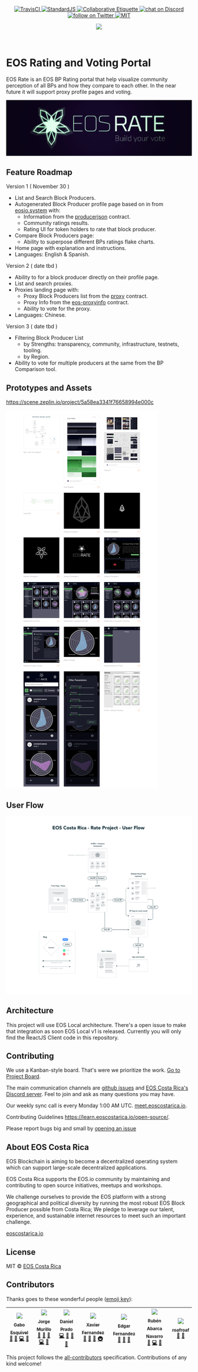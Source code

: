 <p align="center">
	<a href="https://travis-ci.org/eoscostarica/rate.eoscostarica.io">
		<img src="https://travis-ci.org/eoscostarica/rate.eoscostarica.io.svg?branch=master" alt="TravisCI">
	</a>
	<a href="http://standardjs.com">
		<img src="https://img.shields.io/badge/code%20style-standard-brightgreen.svg" alt="StandardJS">
	</a>
	<a href="https://git.io/col">
		<img src="https://img.shields.io/badge/%E2%9C%93-collaborative_etiquette-brightgreen.svg" alt="Collaborative Etiquette">
	</a>
	<a href="https://discord.gg/bBpQHym">
		<img src="https://img.shields.io/discord/447118387118735380.svg?logo=discord" alt="chat on Discord">
	</a>
	<a href="https://twitter.com/intent/follow?screen_name=eoscostarica">
		<img src="https://img.shields.io/twitter/follow/eoscostarica.svg?style=social&logo=twitter" alt="follow on Twitter">
	</a>
	<a href="#">
		<img src="https://img.shields.io/dub/l/vibe-d.svg" alt="MIT">
	</a>
</p>

<p align="center">
	<a href="https://eoscostarica.io">
		<img src="https://cdn.rawgit.com/eoscostarica/assets/574d20a6/logos/eoscolors-transparent.png" width="300">
	</a>
</p>
<br/>

# EOS Rating and Voting Portal

EOS Rate is an EOS BP Rating portal that help visualize community perception of all BPs and how they compare to each other. In the near future it will support proxy profile pages and voting.

<p align="center">
	<img src="logo.png" width="600">
</p>

## Feature Roadmap

Version 1 ( November 30 )

- List and Search Block Producers.
- Autogenerated Block Producer profile page based on in from [eosio.system](https://github.com/EOSIO/eos/tree/master/contracts/eosio.system) with:
  - Information from the [producerjson](https://github.com/greymass/producerjson) contract.
  - Community ratings results.
  - Rating UI for token holders to rate that block producer.
- Compare Block Producers page:
  - Ability to superpose different BPs ratings flake charts.
- Home page with explanation and instructions.
- Languages: English & Spanish.

Version 2 ( date tbd )

- Ability to for a block producer directly on their profile page.
- List and search proxies.
- Proxies landing page with:
  - Proxy Block Producers list from the [proxy](https://github.com/EOSIO/eos/blob/master/contracts/proxy/proxy.cpp) contract.
  - Proxy Info from the [eos-proxyinfo](https://github.com/AlohaEOS/eos-proxyinfo) contract.
  - Ability to vote for the proxy.
- Languages: Chinese.

Version 3 ( date tbd )

- Filtering Block Producer List
  - by Strengths: transparency, community, infrastructure, testnets, tooling.
  - by Region.
- Ability to vote for multiple producers at the same from the BP Comparison tool.

## Prototypes and Assets

https://scene.zeplin.io/project/5a58ea3341f76658994e000c

![](docs/eosrate-scenes.png)

## User Flow

![](docs/EOSRate-UserFlow.png)

## Architecture

This project will use EOS Local architecture.
There's a open issue to make that integration as soon EOS Local v1 is released.
Currently you will only find the ReactJS Client code in this repository.

## Contributing

We use a Kanban-style board. That's were we prioritize the work. [Go to Project Board](https://github.com/eoscostarica/eosrate/projects/1).

The main communication channels are [github issues](https://github.com/eoscostarica/eosrate/issues) and [EOS Costa Rica's Discord server](https://eoscostarica.io/discord). Feel to join and ask as many questions you may have.

Our weekly sync call is every Monday 1:00 AM UTC. [meet.eoscostarica.io](https:/meet.eoscostarica.io).

Contributing Guidelines https://learn.eoscostarica.io/open-source/.

Please report bugs big and small by [opening an issue](https://github.com/eoscostarica/eosrate/issues)

## About EOS Costa Rica

EOS Blockchain is aiming to become a decentralized operating system which can support large-scale decentralized applications.

EOS Costa Rica supports the EOS.io community by maintaining and contributing to open source initiatives, meetups and workshops.

We challenge ourselves to provide the EOS platform with a strong geographical and political diversity by running the most robust EOS Block Producer possible from Costa Rica; We pledge to leverage our talent, experience, and sustainable internet resources to meet such an important challenge.

[eoscostarica.io](https://eoscostarica.io)

## License

MIT © [EOS Costa Rica](https://eoscostarica.io)

## Contributors

Thanks goes to these wonderful people ([emoji key](https://github.com/kentcdodds/all-contributors#emoji-key)):

<!-- ALL-CONTRIBUTORS-LIST:START - Do not remove or modify this section -->
<!-- prettier-ignore -->
| [<img src="https://avatars0.githubusercontent.com/u/391270?v=4" width="100px;"/><br /><sub><b>Gabo Esquivel</b></sub>](https://gaboesquivel.com)<br />[🤔](#ideas-gaboesquivel "Ideas, Planning, & Feedback") [📖](https://github.com/eoscostarica/eosrate/commits?author=gaboesquivel "Documentation") [💻](https://github.com/eoscostarica/eosrate/commits?author=gaboesquivel "Code") [👀](#review-gaboesquivel "Reviewed Pull Requests") | [<img src="https://avatars1.githubusercontent.com/u/1179619?v=4" width="100px;"/><br /><sub><b>Jorge Murillo</b></sub>](https://github.com/murillojorge)<br />[🤔](#ideas-murillojorge "Ideas, Planning, & Feedback") [📖](https://github.com/eoscostarica/eosrate/commits?author=murillojorge "Documentation") [🎨](#design-murillojorge "Design") [💻](https://github.com/eoscostarica/eosrate/commits?author=murillojorge "Code") [👀](#review-murillojorge "Reviewed Pull Requests") | [<img src="https://avatars2.githubusercontent.com/u/349542?v=4" width="100px;"/><br /><sub><b>Daniel Prado</b></sub>](https://github.com/danazkari)<br />[💻](https://github.com/eoscostarica/eosrate/commits?author=danazkari "Code") [📖](https://github.com/eoscostarica/eosrate/commits?author=danazkari "Documentation") [🤔](#ideas-danazkari "Ideas, Planning, & Feedback") [👀](#review-danazkari "Reviewed Pull Requests") | [<img src="https://avatars0.githubusercontent.com/u/5632966?v=4" width="100px;"/><br /><sub><b>Xavier Fernandez</b></sub>](https://github.com/xavier506)<br />[🤔](#ideas-xavier506 "Ideas, Planning, & Feedback") [📝](#blog-xavier506 "Blogposts") [📢](#talk-xavier506 "Talks") [🚇](#infra-xavier506 "Infrastructure (Hosting, Build-Tools, etc)") | [<img src="https://avatars2.githubusercontent.com/u/40245170?v=4" width="100px;"/><br /><sub><b>Edgar Fernandez</b></sub>](http://www.eoscostarica.io)<br />[🤔](#ideas-edgar-eoscostarica "Ideas, Planning, & Feedback") [📝](#blog-edgar-eoscostarica "Blogposts") [📢](#talk-edgar-eoscostarica "Talks") | [<img src="https://avatars2.githubusercontent.com/u/13205620?v=4" width="100px;"/><br /><sub><b>Rubén Abarca Navarro</b></sub>](https://github.com/rubenabix)<br />[🤔](#ideas-rubenabix "Ideas, Planning, & Feedback") [💻](https://github.com/eoscostarica/eosrate/commits?author=rubenabix "Code") [👀](#review-rubenabix "Reviewed Pull Requests") | [<img src="https://avatars1.githubusercontent.com/u/40480825?v=4" width="100px;"/><br /><sub><b>roafroaf</b></sub>](https://github.com/roafroaf)<br />[🤔](#ideas-roafroaf "Ideas, Planning, & Feedback") [🎨](#design-roafroaf "Design") |
| :---: | :---: | :---: | :---: | :---: | :---: | :---: |

<!-- ALL-CONTRIBUTORS-LIST:END -->

This project follows the [all-contributors](https://github.com/kentcdodds/all-contributors) specification. Contributions of any kind welcome!
